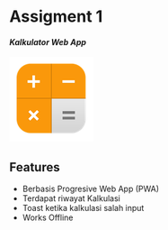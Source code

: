# Assigment 1 

#### _Kalkulator Web App_
[![calc-logo](https://github.com/MhinHub/Calc-Hacktiv8/blob/main/icons/150x150-icon.png?raw=true)](http://calculator-hacktiv8.vercel.app/)

## Features
- Berbasis Progresive Web App (PWA)
- Terdapat riwayat Kalkulasi 
- Toast ketika kalkulasi salah input
- Works Offline